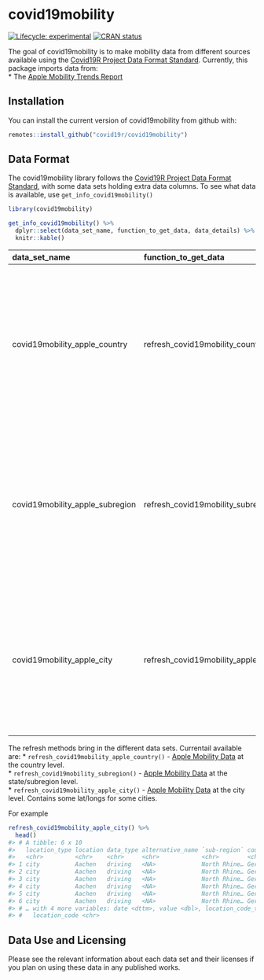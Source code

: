 
<!-- README.md is generated from README.Rmd. Please edit that file -->

# covid19mobility

<!-- badges: start -->

[![Lifecycle:
experimental](https://img.shields.io/badge/lifecycle-experimental-orange.svg)](https://www.tidyverse.org/lifecycle/#experimental)
[![CRAN
status](https://www.r-pkg.org/badges/version/covid19mobility)](https://CRAN.R-project.org/package=covid19mobility)
<!-- badges: end -->

The goal of covid19mobility is to make mobility data from different
sources available using the [Covid19R Project Data Format
Standard](https://covid19r.github.io/documentation/data-format-standard.html).
Currently, this package imports data from:  
\* The [Apple Mobility Trends
Report](https://www.apple.com/covid19/mobility)

## Installation

<!--
You can install the released version of covid19mobility from [CRAN](https://CRAN.R-project.org) with:

``` r
install.packages("covid19mobility")
```
-->

You can install the current version of covid19mobility from github with:

``` r
remotes::install_github("covid19r/covid19mobility")
```

## Data Format

The covid19mobility library follows the [Covid19R Project Data Format
Standard](https://covid19r.github.io/documentation/data-format-standard.html),
with some data sets holding extra data columns. To see what data is
available, use `get_info_covid19mobility()`

``` r
library(covid19mobility)

get_info_covid19mobility() %>%
  dplyr::select(data_set_name, function_to_get_data, data_details) %>%
  knitr::kable()
```

| data\_set\_name                   | function\_to\_get\_data               | data\_details                                                                                                                                                                         |
| :-------------------------------- | :------------------------------------ | :------------------------------------------------------------------------------------------------------------------------------------------------------------------------------------ |
| covid19mobility\_apple\_country   | refresh\_covid19mobility\_country     | Data reflects relative volume of directions requests compared to a baseline volume on January 13th, 2020 for multiple transportation modes aggregated at the country level.           |
| covid19mobility\_apple\_subregion | refresh\_covid19mobility\_subregion   | Data reflects relative volume of directions requests compared to a baseline volume on January 13th, 2020 for multiple transportation modes aggregated at the subregion (state) level. |
| covid19mobility\_apple\_city      | refresh\_covid19mobility\_apple\_city | Data reflects relative volume of directions requests compared to a baseline volume on January 13th, 2020 for multiple transportation modes aggregated at the city level.              |

The refresh methods bring in the different data sets. Currentail
available are: \* `refresh_covid19mobility_apple_country()` - [Apple
Mobility Data](https://www.apple.com/covid19/mobility) at the country
level.  
\* `refresh_covid19mobility_subregion()` - [Apple Mobility
Data](https://www.apple.com/covid19/mobility) at the state/subregion
level.  
\* `refresh_covid19mobility_apple_city()` - [Apple Mobility
Data](https://www.apple.com/covid19/mobility) at the city level.
Contains some lat/longs for some cities.

For example

``` r
refresh_covid19mobility_apple_city() %>%
  head()
#> # A tibble: 6 x 10
#>   location_type location data_type alternative_name `sub-region` country
#>   <chr>         <chr>    <chr>     <chr>            <chr>        <chr>  
#> 1 city          Aachen   driving   <NA>             North Rhine… Germany
#> 2 city          Aachen   driving   <NA>             North Rhine… Germany
#> 3 city          Aachen   driving   <NA>             North Rhine… Germany
#> 4 city          Aachen   driving   <NA>             North Rhine… Germany
#> 5 city          Aachen   driving   <NA>             North Rhine… Germany
#> 6 city          Aachen   driving   <NA>             North Rhine… Germany
#> # … with 4 more variables: date <dttm>, value <dbl>, location_code_type <chr>,
#> #   location_code <chr>
```

## Data Use and Licensing

Please see the relevant information about each data set and their
licenses if you plan on using these data in any published works.
